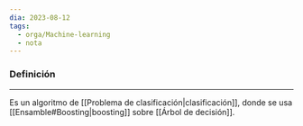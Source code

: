 ```yaml
---
dia: 2023-08-12
tags:
  - orga/Machine-learning
  - nota
---
```

### Definición
---
Es un algoritmo de [[Problema de clasificación|clasificación]], donde se usa [[Ensamble#Boosting|boosting]] sobre [[Árbol de decisión]]. 